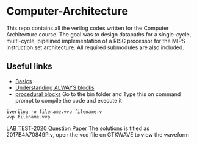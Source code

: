 # Computer-Architecture
This repo contains all the verilog codes written for the Computer Architecture course.
The goal was to design datapaths for a single-cycle, multi-cycle, pipelined implementation of a RISC processor for the MIPS instruction set architecture. All required submodules are also included.

## Useful links
* [Basics](https://class.ece.uw.edu/371/peckol/doc/Tutorials/VerilogTutorial-Hauck.pdf)
* [Understanding ALWAYS blocks](https://class.ece.uw.edu/371/peckol/doc/Always@.pdf)
* [procedural blocks](http://www.asic-world.com/verilog/vbehave1.html)
Go to the bin folder and Type this on command prompt to compile the code and execute it
```
iverilog -o filename.vvp filename.v
vvp filename.vvp
```

[LAB TEST-2020 Question Paper](https://i.imgur.com/ZMACAny.jpg)
The solutions is titled as 2017B4A70849P.v, open the vcd file on GTKWAVE to view the waveform
